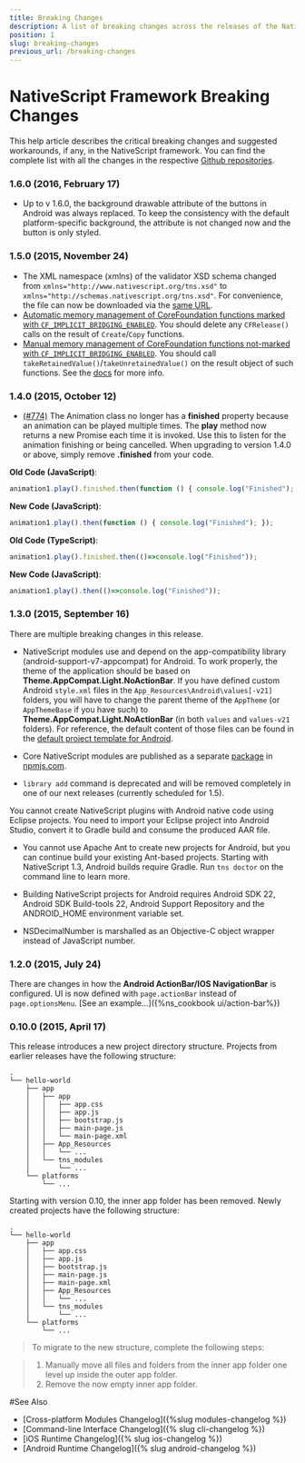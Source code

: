```yaml
---
title: Breaking Changes
description: A list of breaking changes across the releases of the NativeScript framework and its tools.
position: 1
slug: breaking-changes
previous_url: /breaking-changes
---
```


# NativeScript Framework Breaking Changes

This help article describes the critical breaking changes and suggested workarounds, if any, in the NativeScript framework. You can find the complete list with all the changes in the respective [Github repositories](#see-also).

### 1.6.0 (2016, February 17)
- Up to v 1.6.0, the background drawable attribute of the buttons in Android was always replaced. To keep the consistency with the default platform-specific background, the attribute is not changed now and the button is only styled.

### 1.5.0 (2015, November 24)
- The XML namespace (xmlns) of the validator XSD schema changed from
    `xmlns="http://www.nativescript.org/tns.xsd"` to
    `xmlns="http://schemas.nativescript.org/tns.xsd"`.
    For convenience, the file can now be downloaded via the [same URL](http://schemas.nativescript.org/tns.xsd).
- [Automatic memory management of CoreFoundation functions marked with `CF_IMPLICIT_BRIDGING_ENABLED`](https://github.com/NativeScript/ios-runtime/pull/351). You should delete any `CFRelease()` calls on the result of `Create`/`Copy` functions.
- [Manual memory management of CoreFoundation functions not-marked with `CF_IMPLICIT_BRIDGING_ENABLED`](https://github.com/NativeScript/ios-runtime/pull/386). You should call `takeRetainedValue()`/`takeUnretainedValue()` on the result object of such functions. See the [docs](/runtimes/ios/marshalling/Marshalling-Overview#corefoundation-objects) for more info.

### 1.4.0 (2015, October 12)
-  [(#774)](https://github.com/NativeScript/NativeScript/issues/774) The Animation class no longer has a **finished** property because an animation can be played multiple times. The **play** method now returns a new Promise each time it is invoked. Use this to listen for the animation finishing or being cancelled. When upgrading to version 1.4.0 or above, simply remove **.finished** from your code.

**Old Code (JavaScript)**:
```JavaScript
animation1.play().finished.then(function () { console.log("Finished"); });
```
**New Code (JavaScript)**:
```JavaScript
animation1.play().then(function () { console.log("Finished"); });
```
**Old Code (TypeScript)**:
```JavaScript
animation1.play().finished.then(()=>console.log("Finished"));
```
**New Code (JavaScript)**:
```JavaScript
animation1.play().then(()=>console.log("Finished"));
```

### 1.3.0 (2015, September 16)

There are multiple breaking changes in this release.

- NativeScript modules use and depend on the app-compatibility library (android-support-v7-appcompat) for Android. To work properly, the theme of the application should be based on **Theme.AppCompat.Light.NoActionBar**. If you have defined custom Android `style.xml` files in the `App_Resources\Android\values[-v21]` folders, you will have to change the parent theme of the `AppTheme` (or `AppThemeBase` if you have such) to **Theme.AppCompat.Light.NoActionBar** (in both `values` and `values-v21` folders). For reference, the default content of those files can be found in the [default project template for Android](https://github.com/NativeScript/android-runtime/tree/master/build/project-template-gradle/src/main/res).

- Core NativeScript modules are published as a separate [package](https://www.npmjs.com/package/tns-core-modules) in [npmjs.com](https://www.npmjs.com).

- `library add` command is deprecated and will be removed completely in one of our next releases (currently scheduled for 1.5).

You cannot create NativeScript plugins with Android native code using Eclipse projects. You need to import your Eclipse project into Android Studio, convert it to Gradle build and consume the produced AAR file.

- You cannot use Apache Ant to create new projects for Android, but you can continue build your existing Ant-based projects. Starting with NativeScript 1.3, Android builds require Gradle. Run `tns doctor` on the command line to learn more.

- Building NativeScript projects for Android requires Android SDK 22, Android SDK Build-tools 22, Android Support Repository and the ANDROID_HOME environment variable set.

- NSDecimalNumber is marshalled as an Objective-C object wrapper instead of JavaScript number.

### 1.2.0 (2015, July 24)

There are changes in how the **Android ActionBar/IOS NavigationBar** is configured. UI is now defined with `page.actionBar` instead of `page.optionsMenu`. [See an example...]({%ns_cookbook ui/action-bar%})

### 0.10.0 (2015, April 17)

This release introduces a new project directory structure. Projects from earlier releases have the following structure:

```
.
└── hello-world
    ├── app
    │   ├── app
    │   │   ├── app.css
    │   │   ├── app.js
    │   │   ├── bootstrap.js
    │   │   ├── main-page.js
    │   │   └── main-page.xml
    │   ├── App_Resources
    │   │   └── ...
    │   └── tns_modules
    │       └── ...
    └── platforms
        └── ...
```
Starting with version 0.10, the inner app folder has been removed. Newly created projects have the following structure:

```
.
└── hello-world
    ├── app
    │   ├── app.css
    │   ├── app.js
    │   ├── bootstrap.js
    │   ├── main-page.js
    │   ├── main-page.xml
    │   ├── App_Resources
    │   │   └── ...
    │   └── tns_modules
    │       └── ...
    └── platforms
        └── ...
```

>To migrate to the new structure, complete the following steps:

>1. Manually move all files and folders from the inner app folder one level up inside the outer app folder.
>2. Remove the now empty inner app folder.

#See Also

* [Cross-platform Modules Changelog]({%slug modules-changelog %})
* [Command-line Interface Changelog]({% slug cli-changelog %})
* [iOS Runtime Changelog]({% slug ios-changelog %})
* [Android Runtime Changelog]({% slug android-changelog %})
